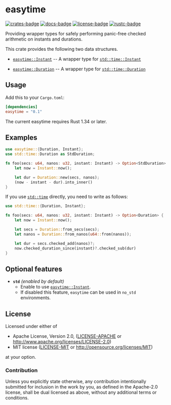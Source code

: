 # easytime

[![crates-badge]][crates-url]
[![docs-badge]][docs-url]
[![license-badge]][license]
[![rustc-badge]][rustc-url]

[crates-badge]: https://img.shields.io/crates/v/easytime.svg
[crates-url]: https://crates.io/crates/easytime
[docs-badge]: https://docs.rs/easytime/badge.svg
[docs-url]: https://docs.rs/easytime
[license-badge]: https://img.shields.io/badge/license-Apache--2.0%20OR%20MIT-blue.svg
[license]: #license
[rustc-badge]: https://img.shields.io/badge/rustc-1.34+-lightgray.svg
[rustc-url]: https://blog.rust-lang.org/2019/04/11/Rust-1.34.0.html

Providing wrapper types for safely performing panic-free checked arithmetic on instants and durations.

This crate provides the following two data structures.

* [`easytime::Instant`] -- A wrapper type for [`std::time::Instant`]

* [`easytime::Duration`] -- A wrapper type for [`std::time::Duration`]

[`easytime::Instant`]: https://docs.rs/easytime/0.1/easytime/struct.Instant.html
[`easytime::Duration`]: https://docs.rs/easytime/0.1/easytime/struct.Duration.html
[`std::time`]: https://doc.rust-lang.org/std/time/index.html
[`std::time::Instant`]: https://doc.rust-lang.org/std/time/struct.Instant.html
[`std::time::Duration`]: https://doc.rust-lang.org/std/time/struct.Duration.html

## Usage

Add this to your `Cargo.toml`:

```toml
[dependencies]
easytime = "0.1"
```

The current easytime requires Rust 1.34 or later.

## Examples

```rust
use easytime::{Duration, Instant};
use std::time::Duration as StdDuration;

fn foo(secs: u64, nanos: u32, instant: Instant) -> Option<StdDuration> {
    let now = Instant::now();

    let dur = Duration::new(secs, nanos);
    (now - instant - dur).into_inner()
}
```

If you use [`std::time`] directly, you need to write as follows:

```rust
use std::time::{Duration, Instant};

fn foo(secs: u64, nanos: u32, instant: Instant) -> Option<Duration> {
    let now = Instant::now();

    let secs = Duration::from_secs(secs);
    let nanos = Duration::from_nanos(u64::from(nanos));

    let dur = secs.checked_add(nanos)?;
    now.checked_duration_since(instant)?.checked_sub(dur)
}
```

## Optional features

* **`std`** *(enabled by default)*
  * Enable to use [`easytime::Instant`].
  * If disabled this feature, `easytime` can be used in `no_std` environments.

## License

Licensed under either of

* Apache License, Version 2.0, ([LICENSE-APACHE](LICENSE-APACHE) or <http://www.apache.org/licenses/LICENSE-2.0>)
* MIT license ([LICENSE-MIT](LICENSE-MIT) or <http://opensource.org/licenses/MIT>)

at your option.

### Contribution

Unless you explicitly state otherwise, any contribution intentionally submitted for inclusion in the work by you, as defined in the Apache-2.0 license, shall be dual licensed as above, without any additional terms or conditions.
